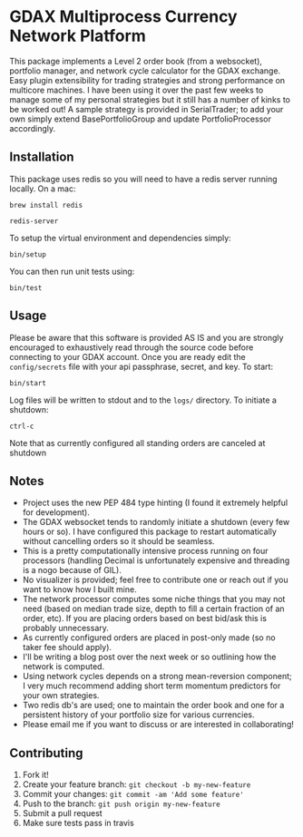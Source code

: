 # GDAX Multiprocess Currency Network Platform

This package implements a Level 2 order book (from a websocket), portfolio manager, and network cycle calculator for the GDAX exchange. Easy plugin extensibility for trading strategies and strong performance on multicore machines.
I have been using it over the past few weeks to manage some of my personal strategies but it still has a number of kinks to be worked out! A sample strategy is provided in SerialTrader; to add your own simply extend BasePortfolioGroup and update PortfolioProcessor accordingly.

## Installation

This package uses redis so you will need to have a redis server running locally. On a mac:

```brew install redis```

```redis-server```

To setup the virtual environment and dependencies simply:

```bin/setup```

You can then run unit tests using:

```bin/test```

## Usage

Please be aware that this software is provided AS IS and you are strongly encouraged to exhaustively read through the source code
before connecting to your GDAX account. Once you are ready edit the `config/secrets` file with your api passphrase, secret, and key.
To start:

```bin/start```

Log files will be written to stdout and to the `logs/` directory. To initiate a shutdown:

```ctrl-c```

Note that as currently configured all standing orders are canceled at shutdown

## Notes

* Project uses the new PEP 484 type hinting (I found it extremely helpful for development).
* The GDAX websocket tends to randomly initiate a shutdown (every few hours or so). I have configured
this package to restart automatically without cancelling orders so it should be seamless.
* This is a pretty computationally intensive process running on four processors (handling Decimal is unfortunately expensive and threading is a nogo because of GIL).
* No visualizer is provided; feel free to contribute one or reach out if you want to know how I built mine.
* The network processor computes some niche things that you may not need (based on median trade size, depth to fill a certain fraction of an order, etc).
If you are placing orders based on best bid/ask this is probably unnecessary.
* As currently configured orders are placed in post-only made (so no taker fee should apply).
* I'll be writing a blog post over the next week or so outlining how the network is computed.
* Using network cycles depends on a strong mean-reversion component; I very much recommend adding short term momentum predictors for your own strategies.
* Two redis db's are used; one to maintain the order book and one for a persistent history of your portfolio size for various currencies.
* Please email me if you want to discuss or are interested in collaborating!

## Contributing

1. Fork it!
2. Create your feature branch: `git checkout -b my-new-feature`
3. Commit your changes: `git commit -am 'Add some feature'`
4. Push to the branch: `git push origin my-new-feature`
5. Submit a pull request
6. Make sure tests pass in travis


